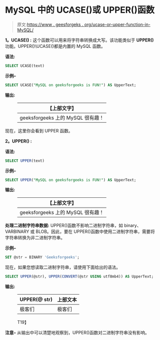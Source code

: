 # MySQL 中的 UCASE()或 UPPER()函数

> 原文:[https://www . geesforgeks . org/ucase-or-upper-function-in-MySQL/](https://www.geeksforgeeks.org/ucase-or-upper-function-in-mysql/)

**1。UCASE() :**
这个函数可以用来将字符串转换成大写。该功能类似于 **UPPER()** 功能。UPPER()\UCASE()都是内置的 MySQL 函数。

**语法:**

```sql
SELECT UCASE(text)
```

**示例–**

```sql
SELECT UCASE("MySQL on geeksforgeeks is FUN!") AS UpperText;
```

**输出:**

<figure class="table">

| 【上部文字】 |
| --- |
| geeksforgeeks 上的 MySQL 很有趣！ |

</figure>

现在，这里你会看到 UPPER 函数。

**2。UPPER() :**

**语法:**

```sql
SELECT UPPER(text)
```

**示例–**

```sql
SELECT UPPER("MySQL on geeksforgeeks is FUN!") AS UpperText;
```

**输出:**

<figure class="table">

| 【上部文字】 |
| --- |
| geeksforgeeks 上的 MySQL 很有趣！ |

</figure>

**处理二进制字符串数据:**
UPPER()函数不影响二进制字符串，如 binary、VARBINARY 或 BLOB。因此，要在 UPPER()函数中使用二进制字符串，需要将字符串转换为非二进制字符串。

**示例–**

```sql
SET @str = BINARY 'Geeksforgeeks';
```

现在，如果您想读取二进制字符串，请使用下面给出的语法。

```sql
SELECT UPPER(@str), UPPER(CONVERT(@str USING utf8mb4)) AS UpperText;
```

**输出:**

<figure class="table">

| UPPER(@ str) | 上部文本 |
| --- | --- |
| 极客们 | 极客们 |

T19】</figure>

**注意–**
从输出中可以清楚地观察到，UPPER()函数对二进制字符串没有影响。